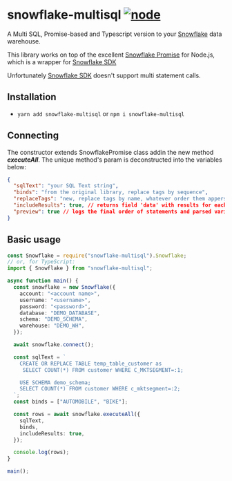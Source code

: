 # snowflake-multisql [![node](https://img.shields.io/node/v/snowflake-multisql.svg)](https://www.npmjs.com/package/snowflake-multisql)

A Multi SQL, Promise-based and Typescript version to your [Snowflake](https://www.snowflake.net/) data warehouse.

This library works on top of the excellent [Snowflake Promise](https://www.npmjs.com/package/snowflake-promise) for Node.js, which is a wrapper for [Snowflake SDK](https://www.npmjs.com/package/snowflake-sdk)

Unfortunately [Snowflake SDK](https://www.npmjs.com/package/snowflake-sdk) doesn't support multi statement calls.

## Installation

- `yarn add snowflake-multisql` or `npm i snowflake-multisql`

## Connecting

The constructor extends SnowflakePromise class addin the new method **_executeAll_**.
The unique method's param is deconstructed into the variables below:

```json
{
  "sqlText": "your SQL Text string",
  "binds": "from the original library, replace tags by sequence",
  "replaceTags": "new, replace tags by name, whatever order them appers",
  "includeResults": true, // returns field 'data' with results for each chunk.
  "preview": true // logs the final order of statements and parsed variables without executing them.
}
```

## Basic usage

```typescript
const Snowflake = require("snowflake-multisql").Snowflake;
// or, for TypeScript:
import { Snowflake } from "snowflake-multisql";

async function main() {
  const snowflake = new Snowflake({
    account: "<account name>",
    username: "<username>",
    password: "<password>",
    database: "DEMO_DATABASE",
    schema: "DEMO_SCHEMA",
    warehouse: "DEMO_WH",
  });

  await snowflake.connect();

  const sqlText = `
    CREATE OR REPLACE TABLE temp_table_customer as
     SELECT COUNT(*) FROM customer WHERE C_MKTSEGMENT=:1;

    USE SCHEMA demo_schema;
    SELECT COUNT(*) FROM customer WHERE c_mktsegment=:2;
  `;
  const binds = ["AUTOMOBILE", "BIKE"];

  const rows = await snowflake.executeAll({
    sqlText,
    binds,
    includeResults: true,
  });

  console.log(rows);
}

main();
```
